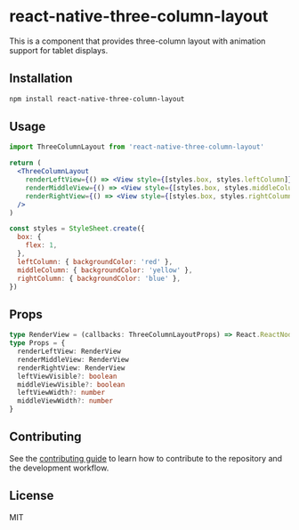 # react-native-three-column-layout

This is a component that provides three-column layout with animation support for tablet displays.

## Installation

```sh
npm install react-native-three-column-layout
```

## Usage

```jsx
import ThreeColumnLayout from 'react-native-three-column-layout'

return (
  <ThreeColumnLayout
    renderLeftView={() => <View style={[styles.box, styles.leftColumn]} />}
    renderMiddleView={() => <View style={[styles.box, styles.middleColumn]} />}
    renderRightView={() => <View style={[styles.box, styles.rightColumn]} />}
  />
)

const styles = StyleSheet.create({
  box: {
    flex: 1,
  },
  leftColumn: { backgroundColor: 'red' },
  middleColumn: { backgroundColor: 'yellow' },
  rightColumn: { backgroundColor: 'blue' },
})
```

## Props

```ts
type RenderView = (callbacks: ThreeColumnLayoutProps) => React.ReactNode
type Props = {
  renderLeftView: RenderView
  renderMiddleView: RenderView
  renderRightView: RenderView
  leftViewVisible?: boolean
  middleViewVisible?: boolean
  leftViewWidth?: number
  middleViewWidth?: number
}
```

## Contributing

See the [contributing guide](CONTRIBUTING.md) to learn how to contribute to the repository and the development workflow.

## License

MIT
